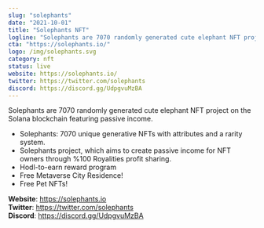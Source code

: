 ```yaml
---
slug: "solephants"
date: "2021-10-01"
title: "Solephants NFT"
logline: "Solephants are 7070 randomly generated cute elephant NFT project on the Solana blockchain featuring passive income."
cta: "https://solephants.io/"
logo: /img/solephants.svg
category: nft
status: live
website: https://solephants.io/
twitter: https://twitter.com/solephants
discord: https://discord.gg/UdpgvuMzBA
---
```


Solephants are 7070 randomly generated cute elephant NFT project on the Solana blockchain featuring passive income.

- Solephants: 7070 unique generative NFTs with attributes and a rarity system.
- Solephants project, which aims to create passive income for NFT owners through %100 Royalities profit sharing.
- Hodl-to-earn reward program
- Free Metaverse City Residence!
- Free Pet NFTs!

<b>Website</b>: https://solephants.io </br>
<b>Twitter</b>: https://twitter.com/solephants </br>
<b>Discord</b>: https://discord.gg/UdpgvuMzBA </br>

